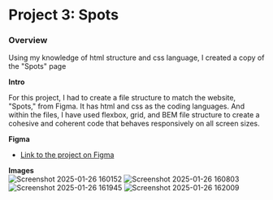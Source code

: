 # Project 3: Spots

### Overview  
Using my knowledge of html structure and css language, I created a copy of the "Spots" page 
  
**Intro**
  
For this project, I had to create a file structure to match the website, "Spots," from Figma.
It has html and css as the coding languages. And within the files, I have used flexbox, grid, and BEM file structure to create a cohesive and coherent code that behaves responsively on all screen sizes.
  
**Figma**  
  
* [Link to the project on Figma](https://www.figma.com/file/BBNm2bC3lj8QQMHlnqRsga/Sprint-3-Project-%E2%80%94-Spots?type=design&node-id=2%3A60&mode=design&t=afgNFybdorZO6cQo-1)
  
**Images**  
  ![Screenshot 2025-01-26 160152](https://github.com/user-attachments/assets/b033ca1e-4b16-4952-839f-7cbbcabf388c)
![Screenshot 2025-01-26 160803](https://github.com/user-attachments/assets/5551d1c9-a597-40d8-a759-f6ed2359dc9b)
![Screenshot 2025-01-26 161945](https://github.com/user-attachments/assets/2d72d388-72f4-4351-b67b-6149c07dcb79)
![Screenshot 2025-01-26 162009](https://github.com/user-attachments/assets/608f7969-c3ef-4efe-b5c1-9ad6f0c0db7d)
